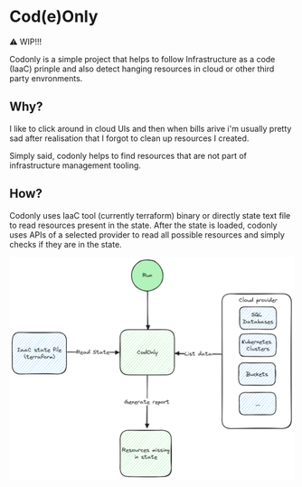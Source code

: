 # Cod(e)Only

:warning: WIP!!!

Codonly is a simple project that helps to follow Infrastructure as a code (IaaC) prinple and also detect hanging resources in cloud or other third party envronments.

## Why?

I like to click around in cloud UIs and then when bills arive i'm usually pretty sad after realisation that I forgot to clean up resources I created.

Simply said, codonly helps to find resources that are not part of infrastructure management tooling.

## How?

Codonly uses IaaC tool (currently terraform) binary or directly state text file to read resources present in the state. After the state is loaded, codonly
uses APIs of a selected provider to read all possible resources and simply checks if they are in the state.

![](.imgs/how-it-works.png)
